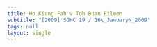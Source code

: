 ```yaml
---
title: Ho Kiang Fah v Toh Buan Eileen
subtitle: "[2009] SGHC 19 / 16\_January\_2009"
tags: null
layout: single
---
```


